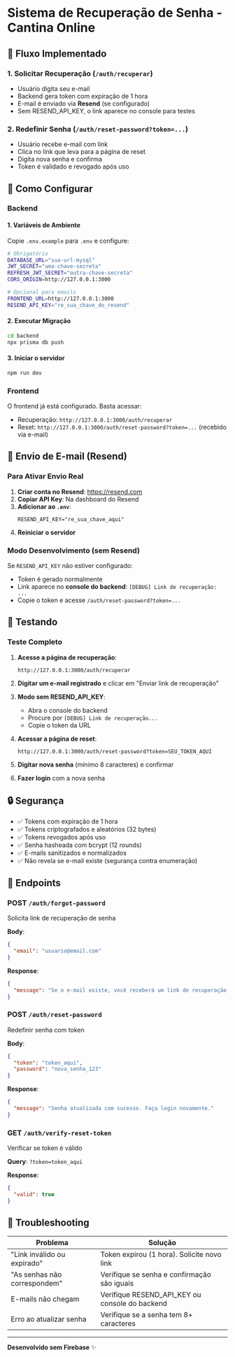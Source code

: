 # Sistema de Recuperação de Senha - Cantina Online

## 🔐 Fluxo Implementado

### 1. Solicitar Recuperação (`/auth/recuperar`)
- Usuário digita seu e-mail
- Backend gera token com expiração de 1 hora
- E-mail é enviado via **Resend** (se configurado)
- Sem RESEND_API_KEY, o link aparece no console para testes

### 2. Redefinir Senha (`/auth/reset-password?token=...`)
- Usuário recebe e-mail com link
- Clica no link que leva para a página de reset
- Digita nova senha e confirma
- Token é validado e revogado após uso

## 🚀 Como Configurar

### Backend

#### 1. Variáveis de Ambiente
Copie `.env.example` para `.env` e configure:

```bash
# Obrigatório
DATABASE_URL="sua-url-mysql"
JWT_SECRET="uma-chave-secreta"
REFRESH_JWT_SECRET="outra-chave-secreta"
CORS_ORIGIN=http://127.0.0.1:3000

# Opcional para emails
FRONTEND_URL=http://127.0.0.1:3000
RESEND_API_KEY="re_sua_chave_do_resend"
```

#### 2. Executar Migração
```bash
cd backend
npx prisma db push
```

#### 3. Iniciar o servidor
```bash
npm run dev
```

### Frontend

O frontend já está configurado. Basta acessar:
- Recuperação: `http://127.0.0.1:3000/auth/recuperar`
- Reset: `http://127.0.0.1:3000/auth/reset-password?token=...` (recebido via e-mail)

## 📧 Envio de E-mail (Resend)

### Para Ativar Envio Real

1. **Criar conta no Resend**: https://resend.com
2. **Copiar API Key**: Na dashboard do Resend
3. **Adicionar ao `.env`**:
   ```
   RESEND_API_KEY="re_sua_chave_aqui"
   ```
4. **Reiniciar o servidor**

### Modo Desenvolvimento (sem Resend)

Se `RESEND_API_KEY` não estiver configurado:
- Token é gerado normalmente
- Link aparece no **console do backend**: `[DEBUG] Link de recuperação: ...`
- Copie o token e acesse `/auth/reset-password?token=...`

## 🧪 Testando

### Teste Completo

1. **Acesse a página de recuperação**:
   ```
   http://127.0.0.1:3000/auth/recuperar
   ```

2. **Digitar um e-mail registrado** e clicar em "Enviar link de recuperação"

3. **Modo sem RESEND_API_KEY**:
   - Abra o console do backend
   - Procure por `[DEBUG] Link de recuperação...`
   - Copie o token da URL

4. **Acessar a página de reset**:
   ```
   http://127.0.0.1:3000/auth/reset-password?token=SEU_TOKEN_AQUI
   ```

5. **Digitar nova senha** (mínimo 8 caracteres) e confirmar

6. **Fazer login** com a nova senha

## 🔒 Segurança

- ✅ Tokens com expiração de 1 hora
- ✅ Tokens criptografados e aleatórios (32 bytes)
- ✅ Tokens revogados após uso
- ✅ Senha hasheada com bcrypt (12 rounds)
- ✅ E-mails sanitizados e normalizados
- ✅ Não revela se e-mail existe (segurança contra enumeração)

## 📝 Endpoints

### POST `/auth/forgot-password`
Solicita link de recuperação de senha

**Body**:
```json
{
  "email": "usuario@email.com"
}
```

**Response**:
```json
{
  "message": "Se o e-mail existe, você receberá um link de recuperação."
}
```

### POST `/auth/reset-password`
Redefinir senha com token

**Body**:
```json
{
  "token": "token_aqui",
  "password": "nova_senha_123"
}
```

**Response**:
```json
{
  "message": "Senha atualizada com sucesso. Faça login novamente."
}
```

### GET `/auth/verify-reset-token`
Verificar se token é válido

**Query**: `?token=token_aqui`

**Response**:
```json
{
  "valid": true
}
```

## 🐛 Troubleshooting

| Problema | Solução |
|----------|---------|
| "Link inválido ou expirado" | Token expirou (1 hora). Solicite novo link |
| "As senhas não correspondem" | Verifique se senha e confirmação são iguais |
| E-mails não chegam | Verifique RESEND_API_KEY ou console do backend |
| Erro ao atualizar senha | Verifique se a senha tem 8+ caracteres |

---

**Desenvolvido sem Firebase** ✨
